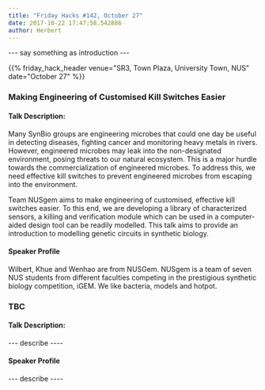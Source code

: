 ```yaml
---
title: "Friday Hacks #142, October 27"
date: 2017-10-22 17:47:58.542886
author: Herbert
---
```


--- say something as introduction ---

{{% friday_hack_header venue="SR3, Town Plaza, University Town, NUS" date="October 27" %}}


### Making Engineering of Customised Kill Switches Easier

#### Talk Description:

Many SynBio groups are engineering microbes that could one day be useful in detecting diseases, fighting cancer and monitoring heavy metals in rivers. However, engineered microbes may leak into the non-designated environment, posing threats to our natural ecosystem. This is a major hurdle towards the commercialization of engineered microbes. To address this, we need effective kill switches to prevent engineered microbes from escaping into the environment.

Team NUSgem aims to make engineering of customised, effective kill switches easier. To this end, we are developing a library of characterized sensors, a killing and verification module which can be used in a computer-aided design tool can be readily modelled. This talk aims to provide an introduction to modelling genetic circuits in synthetic biology.

#### Speaker Profile

Wilbert, Khue and Wenhao are from NUSGem. NUSgem is a team of seven NUS students from different faculties competing in the prestigious synthetic biology competition, iGEM. We like bacteria, models and hotpot.



### TBC

#### Talk Description:

--- describe ----

#### Speaker Profile

--- describe ----

